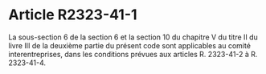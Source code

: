 # Article R2323-41-1

La sous-section 6 de la section 6 et la section 10 du chapitre V du titre II du livre III de la deuxième partie du présent code sont applicables au comité interentreprises, dans les conditions prévues aux articles R. 2323-41-2 à R. 2323-41-4.